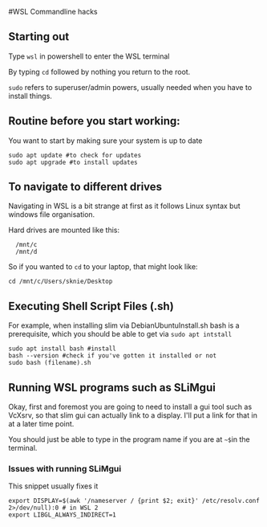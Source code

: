 #WSL Commandline hacks

## Starting out
Type `wsl` in powershell to enter the WSL terminal

By typing `cd` followed by nothing you return to the root.

`sudo` refers to superuser/admin powers, usually needed when you have to install things.

## Routine before you start working:
You want to start by making sure your system is up to date
  ```
  sudo apt update #to check for updates
  sudo apt upgrade #to install updates
  ```

## To navigate to different drives
Navigating in WSL is a bit strange at first as it follows Linux syntax but windows file organisation.

Hard drives are mounted like this:
```
  /mnt/c
  /mnt/d
```

So if you wanted to `cd` to your laptop, that might look like:
```
cd /mnt/c/Users/sknie/Desktop
```

## Executing Shell Script Files (.sh)
For example, when installing slim via DebianUbuntuInstall.sh
bash is a prerequisite, which you should be able to get via `sudo apt intstall`

```
sudo apt install bash #install
bash --version #check if you've gotten it installed or not  
sudo bash (filename).sh
```

## Running WSL programs such as SLiMgui
Okay, first and foremost you are going to need to install a gui tool such as VcXsrv, so that slim gui can actually link to a display. I'll put a link for that in at a later time point.

You should just be able to type in the program name if you are at `~$`in the terminal.

### Issues with running SLiMgui

This snippet usually fixes it

```
export DISPLAY=$(awk '/nameserver / {print $2; exit}' /etc/resolv.conf 2>/dev/null):0 # in WSL 2
export LIBGL_ALWAYS_INDIRECT=1
```
